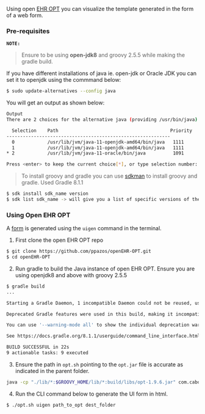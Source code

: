 Using open [EHR OPT](https://github.com/ppazos/openEHR-OPT) you can visualize the template generated in the form of a web form. 

### Pre-requisites

**`NOTE:`**
> Ensure to be using **open-jdk8** and groovy 2.5.5 while making the gradle build. 

If you have different installations of java ie. open-jdk or Oracle JDK you can set it to openjdk using the commmand below:

```bash
$ sudo update-alternatives --config java
```
You will get an output as shown below:
```bash
Output
There are 2 choices for the alternative java (providing /usr/bin/java).

  Selection    Path                                         Priority   Status
------------------------------------------------------------
  0            /usr/lib/jvm/java-11-openjdk-amd64/bin/java   1111      auto mode
  1            /usr/lib/jvm/java-11-openjdk-amd64/bin/java   1111      manual mode
* 2            /usr/lib/jvm/java-11-oracle/bin/java          1091      manual mode

Press <enter> to keep the current choice[*], or type selection number:
```


> To install groovy and gradle you can use [sdkman](https://sdkman.io/install) to install groovy and gradle. Used Gradle 8.1.1

```bash
$ sdk install sdk_name version
$ sdk list sdk_name -> will give you a list of specific versions of the sdk_name you intend to install.
```

### Using Open EHR OPT
A [form](symptom-sign.v0_20230613112256_en.html) is generated using the `uigen` command in the terminal. 

1. First clone the open EHR OPT repo

```bash
$ git clone https://github.com/ppazos/openEHR-OPT.git
$ cd openEHR-OPT
```

2. Run gradle to build the Java instance of open EHR OPT. Ensure you are using openjdk8 and above with groovy 2.5.5

```bash
$ gradle build
...

Starting a Gradle Daemon, 1 incompatible Daemon could not be reused, use --status for details

Deprecated Gradle features were used in this build, making it incompatible with Gradle 9.0.

You can use '--warning-mode all' to show the individual deprecation warnings and determine if they come from your own scripts or plugins.

See https://docs.gradle.org/8.1.1/userguide/command_line_interface.html#sec:command_line_warnings

BUILD SUCCESSFUL in 22s
9 actionable tasks: 9 executed
```

3. Ensure the path in `opt.sh` pointing to the `opt.jar` file is accurate as indicated in the parent folder.
```bash
java -cp "./lib/*:$GROOVY_HOME/lib/*:build/libs/opt-1.9.6.jar" com.cabolabs.openehr.opt.Main $1 $2 $3 $4 $5 $6 $7
```

4. Run the CLI command below to generate the UI form in html.

```bash
$ ./opt.sh uigen path_to_opt dest_folder
```